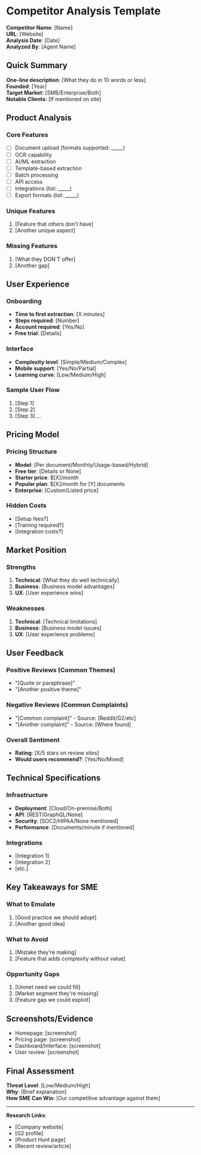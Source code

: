# Competitor Analysis Template

**Competitor Name**: [Name]  
**URL**: [Website]  
**Analysis Date**: [Date]  
**Analyzed By**: [Agent Name]

## Quick Summary
**One-line description**: [What they do in 10 words or less]  
**Founded**: [Year]  
**Target Market**: [SMB/Enterprise/Both]  
**Notable Clients**: [If mentioned on site]

## Product Analysis

### Core Features
- [ ] Document upload (formats supported: _____)
- [ ] OCR capability
- [ ] AI/ML extraction
- [ ] Template-based extraction
- [ ] Batch processing
- [ ] API access
- [ ] Integrations (list: _____)
- [ ] Export formats (list: _____)

### Unique Features
1. [Feature that others don't have]
2. [Another unique aspect]

### Missing Features
1. [What they DON'T offer]
2. [Another gap]

## User Experience

### Onboarding
- **Time to first extraction**: [X minutes]
- **Steps required**: [Number]
- **Account required**: [Yes/No]
- **Free trial**: [Details]

### Interface
- **Complexity level**: [Simple/Medium/Complex]
- **Mobile support**: [Yes/No/Partial]
- **Learning curve**: [Low/Medium/High]

### Sample User Flow
1. [Step 1]
2. [Step 2]
3. [Step 3]
...

## Pricing Model

### Pricing Structure
- **Model**: [Per document/Monthly/Usage-based/Hybrid]
- **Free tier**: [Details or None]
- **Starter price**: $[X]/month
- **Popular plan**: $[X]/month for [Y] documents
- **Enterprise**: [Custom/Listed price]

### Hidden Costs
- [Setup fees?]
- [Training required?]
- [Integration costs?]

## Market Position

### Strengths
1. **Technical**: [What they do well technically]
2. **Business**: [Business model advantages]
3. **UX**: [User experience wins]

### Weaknesses
1. **Technical**: [Technical limitations]
2. **Business**: [Business model issues]
3. **UX**: [User experience problems]

## User Feedback

### Positive Reviews (Common Themes)
- "[Quote or paraphrase]"
- "[Another positive theme]"

### Negative Reviews (Common Complaints)
- "[Common complaint]" - Source: [Reddit/G2/etc]
- "[Another complaint]" - Source: [Where found]

### Overall Sentiment
- **Rating**: [X/5 stars on review sites]
- **Would users recommend?**: [Yes/No/Mixed]

## Technical Specifications

### Infrastructure
- **Deployment**: [Cloud/On-premise/Both]
- **API**: [REST/GraphQL/None]
- **Security**: [SOC2/HIPAA/None mentioned]
- **Performance**: [Documents/minute if mentioned]

### Integrations
- [Integration 1]
- [Integration 2]
- [etc.]

## Key Takeaways for SME

### What to Emulate
1. [Good practice we should adopt]
2. [Another good idea]

### What to Avoid
1. [Mistake they're making]
2. [Feature that adds complexity without value]

### Opportunity Gaps
1. [Unmet need we could fill]
2. [Market segment they're missing]
3. [Feature gap we could exploit]

## Screenshots/Evidence
- Homepage: [screenshot]
- Pricing page: [screenshot]
- Dashboard/Interface: [screenshot]
- User review: [screenshot]

## Final Assessment
**Threat Level**: [Low/Medium/High]  
**Why**: [Brief explanation]  
**How SME Can Win**: [Our competitive advantage against them]

---

**Research Links**:
- [Company website]
- [G2 profile]
- [Product Hunt page]
- [Recent review/article]
